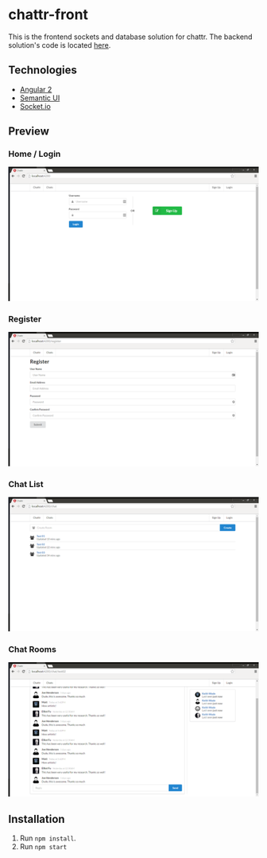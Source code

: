 # chattr-front

This is the frontend sockets and database solution for chattr. The backend solution's code is located [here](https://github.com/keawade/chattr-back).

## Technologies

- [Angular 2](https://angular.io/)
- [Semantic UI](http://semantic-ui.com/)
- [Socket.io](http://socket.io/)

## Preview

### Home / Login

![image](./readme-img/chattr-home.PNG)

### Register

![image](./readme-img/chattr-register.PNG)

### Chat List

![image](./readme-img/chattr-chat.PNG)

### Chat Rooms

![image](./readme-img/chattr-room.PNG)

## Installation

1. Run `npm install`.
2. Run `npm start`
